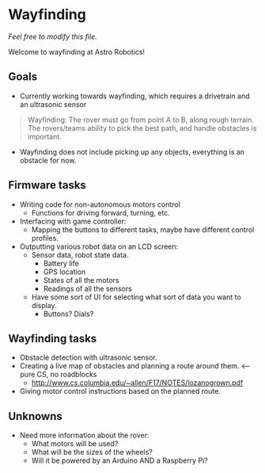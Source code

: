 # Wayfinding

*Feel free to modify this file.*

Welcome to wayfinding at Astro Robotics!

## Goals
- Currently working towards wayfinding, which requires a drivetrain and an ultrasonic sensor
> Wayfinding: The rover must go from point A to B, along rough terrain. The rovers/teams ability to pick the best path, and handle obstacles is important.
- Wayfinding does not include picking up any objects, everything is an obstacle for now. 

## Firmware tasks
- Writing code for non-autonomous motors control
    - Functions for driving forward, turning, etc. 
- Interfacing with game controller:
    - Mapping the buttons to different tasks, maybe have different control profiles.
- Outputting various robot data on an LCD screen:
    - Sensor data, robot state data.
        - Battery life
        - GPS location
        - States of all the motors
        - Readings of all the sensors
    - Have some sort of UI for selecting what sort of data you want to display.
        - Buttons? Dials?

## Wayfinding tasks
- Obstacle detection with ultrasonic sensor.
- Creating a live map of obstacles and planning a route around them. <-- pure CS, no roadblocks
    - http://www.cs.columbia.edu/~allen/F17/NOTES/lozanogrown.pdf
- Giving motor control instructions based on the planned route.

## Unknowns 
- Need more information about the rover:
    - What motors will be used?
    - What will be the sizes of the wheels?
    - Will it be powered by an Arduino AND a Raspberry Pi?
